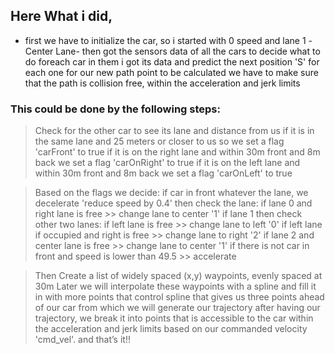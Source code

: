 ## Here What i did,
* first we have to initialize the car, so i started with 0 speed and lane 1 -Center Lane-
then got the sensors data of all the cars to decide what to do
foreach car in them i got its data and predict the next position 'S' for each one
for our new path point to be calculated we have to make sure that the path is collision free, within the acceleration and jerk limits

### This could be done by the following steps:
>Check for the other car to see its lane and distance from us
>if it is in the same lane and 25 meters or closer to us so we set a flag 'carFront' to true
>if it is on the right lane and within 30m front and 8m back we set a flag 'carOnRight' to true
>if it is on the left lane and within 30m front and 8m back we set a flag 'carOnLeft' to true


> Based on the flags we decide:
>    if car in front whatever the lane, we decelerate 'reduce speed by 0.4'
>    then check the lane:
>        if lane 0 and right lane is free >> change lane to center '1'
>        if lane 1 then check other two lanes:
>            if left lane is free >> change lane to left '0'
>            if left lane if occupied and right is free >> change lane to right '2'
>        if lane 2 and center lane is free >> change lane to center '1'
>    if there is not car in front and speed is lower than 49.5 >> accelerate

>Then Create a list of widely spaced (x,y) waypoints, evenly spaced at 30m Later we will interpolate these waypoints with a spline and fill it in with more points that control spline
that gives us three points ahead of our car from which we will generate our trajectory
after having our trajectory, we break it into points that is accessible to the car within the acceleration and jerk limits based on our commanded velocity 'cmd_vel'.
and that’s it!!
